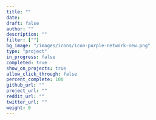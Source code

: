 ```yaml
---
title: ""
date: 
draft: false
author: ""
description: ""
filter: [""]
bg_image: "/images/icons/icon-purple-network-new.png"
type: "project"
in_progress: false
completed: true
show_on_projects: true
allow_click_through: false
percent_complete: 100
github_url: ""
project_url: ""
reddit_url: ""
twitter_url: ""
weight: 0
---
```

